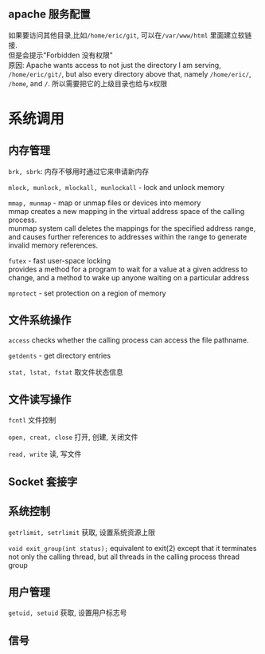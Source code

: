 ## apache 服务配置

如果要访问其他目录,比如`/home/eric/git`, 可以在`/var/www/html` 里面建立软链接.  
但是会提示"Forbidden 没有权限"  
原因: Apache wants access to not just the directory I am serving, `/home/eric/git/`, 
but also every directory above that, namely `/home/eric/`, `/home`, and `/`.
所以需要把它的上级目录也给与x权限

# 系统调用
## 内存管理
`brk, sbrk`: 内存不够用时通过它来申请新内存

`mlock, munlock, mlockall, munlockall` - lock and unlock memory

`mmap, munmap` - map or unmap files or devices into memory  
mmap creates a new mapping in the virtual address space of the calling process.  
munmap system call deletes the mappings for the specified address range, and causes further references to addresses within the range to generate invalid memory references.

`futex` - fast user-space locking  
provides a method for a program to wait for a value at a given address to change, and a method to wake up anyone waiting on a particular address 

`mprotect` - set protection on a region of memory

## 文件系统操作
`access` checks whether the calling process can access the file pathname.

`getdents` - get directory entries

`stat, lstat, fstat` 取文件状态信息

## 文件读写操作
`fcntl` 文件控制

`open, creat, close` 打开, 创建, 关闭文件

`read, write` 读, 写文件

## Socket 套接字

## 系统控制
`getrlimit, setrlimit` 获取, 设置系统资源上限

`void exit_group(int status);` equivalent to exit(2) except that it terminates not only the calling thread, but all threads in the calling process thread group

## 用户管理
`getuid, setuid` 获取, 设置用户标志号

## 信号

